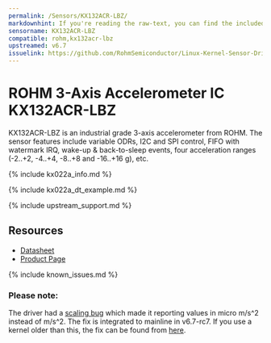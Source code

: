```yaml
---
permalink: /Sensors/KX132ACR-LBZ/
markdownhint: If you're reading the raw-text, you can find the included stuff from the _includes folder. Or you can head to the and not the pages in https://rohmsemiconductor.github.io/Linux-Kernel-Sensor-Drivers/
sensorname: KX132ACR-LBZ
compatible: rohm,kx132acr-lbz
upstreamed: v6.7
issuelink: https://github.com/RohmSemiconductor/Linux-Kernel-Sensor-Drivers/issues?q=is%3Aissue+repo%3ALinux-Kernel-Sensor-Drivers+KX022A+in%3Atitle
---
```


# ROHM 3-Axis Accelerometer IC KX132ACR-LBZ

KX132ACR-LBZ is an industrial grade 3-axis accelerometer from ROHM. The sensor features include variable ODRs, I2C and SPI control, FIFO with watermark IRQ, wake-up & back-to-sleep events, four acceleration ranges (-2..+2, -4..+4, -8..+8 and -16..+16 g), etc.

{% include kx022a_info.md %}

{% include kx022a_dt_example.md %}

{% include upstream_support.md %}

## Resources
- [Datasheet](https://fscdn.rohm.com/kionix/en/datasheet/kx132acr-lbz-e.pdf)
- [Product Page](https://www.rohm.com/products/sensors-mems/accelerometer-ics/kx132acr-lbz-product)

{% include known_issues.md %}

### Please note:
The driver had a [scaling bug](https://github.com/RohmSemiconductor/Linux-Kernel-Sensor-Drivers/issues/5) which made it reporting values in micro m/s^2 instead of m/s^2. The fix is integrated to mainline in v6.7-rc7. If you use a kernel older than this, the fix can be found from [here](https://lore.kernel.org/all/ZTEt7NqfDHPOkm8j@dc78bmyyyyyyyyyyyyydt-3.rev.dnainternet.fi/).
